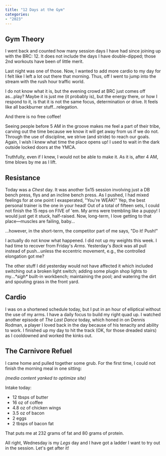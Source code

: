 ```yaml
---
title: "12 Days at the Gym"
categories:
- "2023"
---
```


## Gym Theory

I went back and counted how many session days I have had since joining up with the BRC: 12.  It does not include the days I have double-dipped; those 2nd workouts have been of little merit.

Last night was one of those.  Now, I wanted to add more cardio to my day for I felt like I left a lot out there that morning.  Thus, off I went to jump into the stream with the rush hour traffic world.  

I do not know what it is, but the evening crowd at BRC just comes off as...play?  Maybe it is just me (it probably is), but the energy there, or how I respond to it, is that it is not the same focus, determination or drive.  It feels like all backburner stuff...relegation.  

And there is no free coffee!

Seeing people before 5 AM in the groove makes me feel a part of their tribe, carving out the time because we know it will get away from us if we do not.  Through the use of discipline, we strive (and stride) to reach our goals.  Again, I wish I knew what time the place opens up!  I used to wait in the dark outside locked doors at the YMCA.

Truthfully, even if I knew, I would not be able to make it.  As it is, after 4 AM, time blows by me as I lift.

## Resistance

Today was a *Chest* day.  It was another 5x15 session involving just a DB bench press, flys and an incline bench press.  As I pushed, I had mixed feelings for at one point I exasperated, "You're WEAK!"  Yep, the best personal trainer is the one in your head!  Out of a total of fifteen sets, I could not finish the 15 reps on FIVE of 'em.  My arms were trembling like a puppy!  I would just get it stuck, half-raised.  Now, long-term, I love getting to that place—muscles are failing, baby...

...however, in the short-term, the competitor part of me says, "Do it!  Push!"

I actually do not know what happened.  I did not up my weights this week.  I had time to recover from Friday's *Arms*.  Yesterday's *Back* was all pull instead of push...unless the eccentric movement, e.g., the controlled elongation got me? 

The other stuff I did yesterday would not have affected it which included switching out a broken light switch; adding some plugin shop lights to my...*\*sigh\** built-in workbench; maintaining the pool; and watering the dirt and spouting grass in the front yard.

## Cardio

I was on a shortened schedule today, but I put in an hour of elliptical without the use of my arms.  I have a daily focus to build my right quad up.  I watched another episode of *The Last Dance* today, which honed in on Dennis Rodman, a player I loved back in the day because of his tenacity and ability to work. I finished up my day to hit the track (OK, for those dreaded stairs) as I cooldowned and worked the kinks out.

## The Carnivore Refuel

I came home and  pulled together some grub. For the first time, I could not finish the morning meal in one sitting:

*(media content yanked to optimize site)*

  Intake today:

  * 12 tbsps of butter
  * 16 oz of coffee
  * 4.8 oz of chicken wings
  * 3.5 oz of bacon 
  * 2 eggs
  * 2 tbsps of bacon fat

  That puts me at 232 grams of fat and 80 grams of protein.

  All right, Wednesday is my *Legs* day and I have got a ladder I want to try out in the session.  Let's get after it!